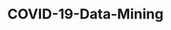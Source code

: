 # COVID-19-Data-Mining

<!-- Milestone 2 -->
<!-- ### Notes:
### -execute src/"Milestone 2"/main_ms2.py to generate a .pkl model, a plot, and a report for each classification algorithm
### -main_ms2.py may take roughly an hour to finish -->

<!-- Milestone 1
### Notes: ###
### -main.py may take roughly 10 minutes to run for all the cleaning, imputing, and joining tasks on datasets
### -eda.ipynb may take roughly 2 minutes to run all the cells since one the first cells is transforming a dataframe that is later used in some of the plots
### -please ensure all libraries in the eda.ipynb file are installed so that every plot will appear -->